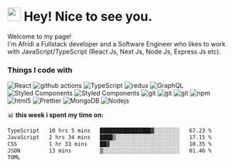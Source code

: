 <h1><img src="https://emojis.slackmojis.com/emojis/images/1531849430/4246/blob-sunglasses.gif?1531849430" width="30"/> Hey! Nice to see you.</h1>

<p>Welcome to my page! </br> I'm Afridi a Fullstack developer and a Software Engineer who likes to work with JavaScript/TypeScript (React Js, Next Js, Node Js, Express Js etc).
</p>
<h3>Things I code with</h3>

<p>
  <img alt="React" src="https://img.shields.io/badge/-React-45b8d8?style=flat-square&logo=react&logoColor=white" />
  <img alt="github actions" src="https://img.shields.io/badge/-Github_Actions-2088FF?style=flat-square&logo=github-actions&logoColor=white" />
  <img alt="TypeScript" src="https://img.shields.io/badge/-TypeScript-007ACC?style=flat-square&logo=typescript&logoColor=white" />
  <img alt="redux" src="https://img.shields.io/badge/-Redux-764ABC?style=flat-square&logo=redux&logoColor=white" />
  <img alt="GraphQL" src="https://img.shields.io/badge/-GraphQL-E10098?style=flat-square&logo=graphql&logoColor=white" />
  <img alt="Styled Components" src="https://img.shields.io/badge/-Styled_Components-db7092?style=flat-square&logo=styled-components&logoColor=white" />
  <img alt="Styled Components" src="https://img.shields.io/badge/-Tailwind%20CSS-45b8d8?style=flat-square&logo=tailwindcss&logoColor=white" />
  <img alt="git" src="https://img.shields.io/badge/-Mantine%20UI-ffffff?style=flat-square&logo=mantine&logoColor=black" />
    <img alt="git" src="https://img.shields.io/badge/-Next%20UI-B7178C?style=flat-square&logo=nextui&logoColor=white" />
  <img alt="git" src="https://img.shields.io/badge/-Git-F05032?style=flat-square&logo=git&logoColor=white" />
  <img alt="npm" src="https://img.shields.io/badge/-NPM-CB3837?style=flat-square&logo=npm&logoColor=white" />
  <img alt="html5" src="https://img.shields.io/badge/-HTML5-E34F26?style=flat-square&logo=html5&logoColor=white" />
  <img alt="Prettier" src="https://img.shields.io/badge/-Prettier-F7B93E?style=flat-square&logo=prettier&logoColor=white" />
  <img alt="MongoDB" src="https://img.shields.io/badge/-MongoDB-13aa52?style=flat-square&logo=mongodb&logoColor=white" />
  <img alt="Nodejs" src="https://img.shields.io/badge/-Nodejs-43853d?style=flat-square&logo=Node.js&logoColor=white" />
</p>

📊 **this week i spent my time on:**
<!--START_SECTION:waka-->

```txt
TypeScript   10 hrs 5 mins   ████████████████▓░░░░░░░░   67.23 %
JavaScript   2 hrs 34 mins   ████▒░░░░░░░░░░░░░░░░░░░░   17.15 %
CSS          1 hr 33 mins    ██▓░░░░░░░░░░░░░░░░░░░░░░   10.35 %
JSON         13 mins         ▒░░░░░░░░░░░░░░░░░░░░░░░░   01.46 %
TOML   
```



